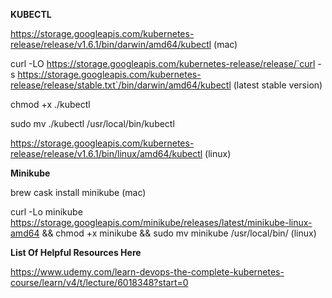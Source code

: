 **KUBECTL**

 https://storage.googleapis.com/kubernetes-release/release/v1.6.1/bin/darwin/amd64/kubectl (mac)
 
 curl -LO https://storage.googleapis.com/kubernetes-release/release/`curl -s https://storage.googleapis.com/kubernetes-release/release/stable.txt`/bin/darwin/amd64/kubectl (latest stable version)
 
 chmod +x ./kubectl
 
 sudo mv ./kubectl /usr/local/bin/kubectl
 
 https://storage.googleapis.com/kubernetes-release/release/v1.6.1/bin/linux/amd64/kubectl (linux)
 
 **Minikube**
 
 brew cask install minikube (mac)
 
 curl -Lo minikube https://storage.googleapis.com/minikube/releases/latest/minikube-linux-amd64 && chmod +x minikube && sudo mv minikube /usr/local/bin/ (linux)
 
 **List Of Helpful Resources Here**
 
 https://www.udemy.com/learn-devops-the-complete-kubernetes-course/learn/v4/t/lecture/6018348?start=0
